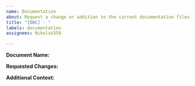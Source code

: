 ```yaml
---
name: Documentation
about: Request a change or addition to the current documentation files.
title: "[DOC] - "
labels: documentation
assignees: Nikolai558

---
```


**Document Name:**


**Requested Changes:**


**Additional Context:**
